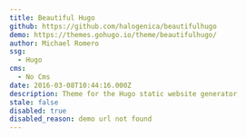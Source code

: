 ```yaml
---
title: Beautiful Hugo
github: https://github.com/halogenica/beautifulhugo
demo: https://themes.gohugo.io/theme/beautifulhugo/
author: Michael Romero
ssg:
  - Hugo
cms:
  - No Cms
date: 2016-03-08T10:44:16.000Z
description: Theme for the Hugo static website generator
stale: false
disabled: true
disabled_reason: demo url not found
---
```

